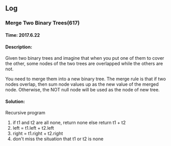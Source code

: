 ## Log
### Merge Two Binary Trees(617)
#### Time: 2017.6.22
#### Description:
Given two binary trees and imagine that when you put one of them to cover the other, some nodes of the two trees are overlapped while the others are not.

You need to merge them into a new binary tree. The merge rule is that if two nodes overlap, then sum node values up as the new value of the merged node. Otherwise, the NOT null node will be used as the node of new tree.
#### Solution:
Recursive program
1. if t1 and t2 are all none, return none else return t1 + t2
2. left = t1.left + t2.left
3. right = t1.right + t2.right
4. don't miss the situation that t1 or t2 is none
